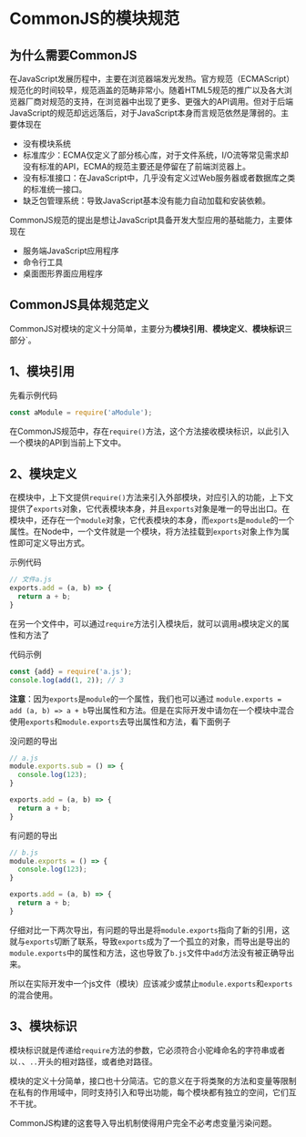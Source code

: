 # CommonJS的模块规范

## 为什么需要CommonJS
在JavaScript发展历程中，主要在浏览器端发光发热。官方规范（ECMAScript）规范化的时间较早，规范涵盖的范畴非常小。随着HTML5规范的推广以及各大浏览器厂商对规范的支持，在浏览器中出现了更多、更强大的API调用。但对于后端JavaScript的规范却远远落后，对于JavaScript本身而言规范依然是薄弱的。主要体现在

- 没有模块系统
- 标准库少：ECMA仅定义了部分核心库，对于文件系统，I/O流等常见需求却没有标准的API，ECMA的规范主要还是停留在了前端浏览器上。
- 没有标准接口：在JavaScript中，几乎没有定义过Web服务器或者数据库之类的标准统一接口。
- 缺乏包管理系统：导致JavaScript基本没有能力自动加载和安装依赖。

CommonJS规范的提出是想让JavaScript具备开发大型应用的基础能力，主要体现在

- 服务端JavaScript应用程序
- 命令行工具
- 桌面图形界面应用程序

## CommonJS具体规范定义

CommonJS对模块的定义十分简单，主要分为**模块引用**、**模块定义**、**模块标识**三部分`。

## 1、模块引用
先看示例代码
~~~js
const aModule = require('aModule');
~~~
在CommonJS规范中，存在`require()`方法，这个方法接收模块标识，以此引入一个模块的API到当前上下文中。

## 2、模块定义
在模块中，上下文提供`require()`方法来引入外部模块，对应引入的功能，上下文提供了`exports`对象，它代表模块本身，并且`exports`对象是唯一的导出出口。在模块中，还存在一个`module`对象，它代表模块的本身，而`exports`是`module`的一个属性。在Node中，一个文件就是一个模块，将方法挂载到`exports`对象上作为属性即可定义导出方式。

示例代码
~~~js
// 文件a.js
exports.add = (a, b) => {
  return a + b;
}
~~~
在另一个文件中，可以通过`require`方法引入模块后，就可以调用`a`模块定义的属性和方法了

代码示例
~~~js
const {add} = require('a.js');
console.log(add(1, 2)); // 3
~~~

**注意**：因为`exports`是`module`的一个属性，我们也可以通过 `module.exports = add (a, b) => a + b`导出属性和方法。但是在实际开发中请勿在一个模块中混合使用`exports`和`module.exports`去导出属性和方法，看下面例子

没问题的导出
~~~js
// a.js
module.exports.sub = () => {
  console.log(123);
}

exports.add = (a, b) => {
  return a + b;
}
~~~

有问题的导出
~~~js
// b.js
module.exports = () => {
  console.log(123);
}

exports.add = (a, b) => {
  return a + b;
}
~~~
仔细对比一下两次导出，有问题的导出是将`module.exports`指向了新的引用，这就与`exports`切断了联系，导致`exports`成为了一个孤立的对象，而导出是导出的`module.exports`中的属性和方法，这也导致了`b.js`文件中`add`方法没有被正确导出来。

所以在实际开发中一个js文件（模块）应该减少或禁止`module.exports`和`exports`的混合使用。

## 3、模块标识
模块标识就是传递给`require`方法的参数，它必须符合小驼峰命名的字符串或者以`.`、`..`开头的相对路径，或者绝对路径。

模块的定义十分简单，接口也十分简洁。它的意义在于将类聚的方法和变量等限制在私有的作用域中，同时支持引入和导出功能，每个模块都有独立的空间，它们互不干扰。

CommonJS构建的这套导入导出机制使得用户完全不必考虑变量污染问题。

<Utterances />